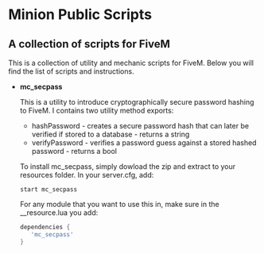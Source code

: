 # Minion Public Scripts
## A collection of scripts for FiveM

This is a collection of utility and mechanic scripts for FiveM. Below you will find the list of scripts and instructions.

* **mc_secpass**

   This is a utility to introduce cryptographically secure password hashing to FiveM. I contains two utility method exports:

   * hashPassword - creates a secure password hash that can later be verified if stored to a database - returns a string
   * verifyPassword - verifies a password guess against a stored hashed password - returns a bool

   To install mc_secpass, simply dowload the zip and extract to your resources folder.
   In your server.cfg, add:

   `start mc_secpass`

   For any module that you want to use this in, make sure in the __resource.lua you add:
   ```lua 
   dependencies {
      'mc_secpass'
   }
   ```
